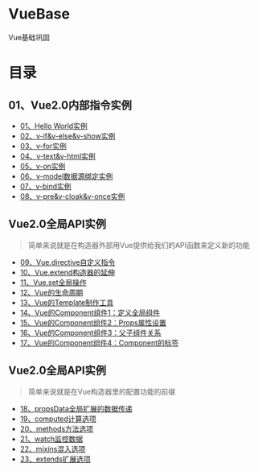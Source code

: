 # VueBase
Vue基础巩固
# 目录

## 01、Vue2.0内部指令实例
- [01、Hello World实例](example/01helloworld.html)
- [02、v-if&v-else&v-show实例](example/02v-if.html)
- [03、v-for实例](example/03v-for.html)
- [04、v-text&v-html实例](example/04v-text.html)
- [05、v-on实例](example/05v-on.html)
- [06、v-model数据源绑定实例](example/06v-model.html)
- [07、v-bind实例](example/07v-bind.html)
- [08、v-pre&v-cloak&v-once实例](example/08v-others.html)

## Vue2.0全局API实例
> 简单来说就是在构造器外部用Vue提供给我们的API函数来定义新的功能
- [09、Vue.directive自定义指令](example/09vue.directive.html)
- [10、Vue.extend构造器的延伸](example/10vue.extend.html)
- [11、Vue.set全局操作](example/11vue.set.html)
- [12、Vue的生命周期](example/12vue.lifecircle.html)
- [13、Vue的Template制作工具](example/13vue.template.html)
- [14、Vue的Component组件1：定义全局组件](example/14vue.component1.html)
- [15、Vue的Component组件2：Props属性设置](example/15vue.component2.html)
- [16、Vue的Component组件3：父子组件关系](example/16vue.component3.html)
- [17、Vue的Component组件4：Component的标签](example/17vue.component4.html)

## Vue2.0全局API实例
> 简单来说就是在Vue构造器里的配置功能的前缀
- [18、propsData全局扩展的数据传递](example/18vue.propsData.html)
- [19、computed计算选项](example/19vue.computed.htmll)
- [20、methods方法选项](example/20vue.methods.html)
- [21、watch监控数据](example/21vue.watch.html)
- [22、mixins混入选项](example/22vue.mixins.html)
- [23、extends扩展选项](example/23vue.extends.html)
